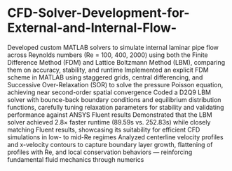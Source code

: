 # CFD-Solver-Development-for-External-and-Internal-Flow-
Developed custom MATLAB solvers to simulate internal laminar pipe flow across Reynolds numbers (Re = 100, 400, 2000) using both the Finite Difference Method (FDM) and Lattice Boltzmann Method (LBM), comparing them on accuracy, stability, and runtime
Implemented an explicit FDM scheme in MATLAB using staggered grids, central differencing, and Successive Over-Relaxation (SOR) to solve the pressure Poisson equation, achieving near second-order spatial convergence
Coded a D2Q9 LBM solver with bounce-back boundary conditions and equilibrium distribution functions, carefully tuning relaxation parameters for stability and validating performance against ANSYS Fluent results 
Demonstrated that the LBM solver achieved 2.8× faster runtime (89.59s vs. 252.83s) while closely matching Fluent results, showcasing its suitability for efficient CFD simulations in low- to mid-Re regimes
Analyzed centerline velocity profiles and x-velocity contours to capture boundary layer growth, flattening of profiles with Re, and local conservation behaviors — reinforcing fundamental fluid mechanics through numerics
